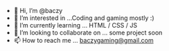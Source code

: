 - 👋 Hi, I’m @baczy
- 👀 I’m interested in ...Coding and gaming mostly :) 
- 🌱 I’m currently learning ... HTML / CSS / JS
- 💞️ I’m looking to collaborate on ... some project soon
- 📫 How to reach me ... baczygaming@gmail.com

<!---
baczy/baczy is a ✨ special ✨ repository because its `README.md` (this file) appears on your GitHub profile.
You can click the Preview link to take a look at your changes.
--->

